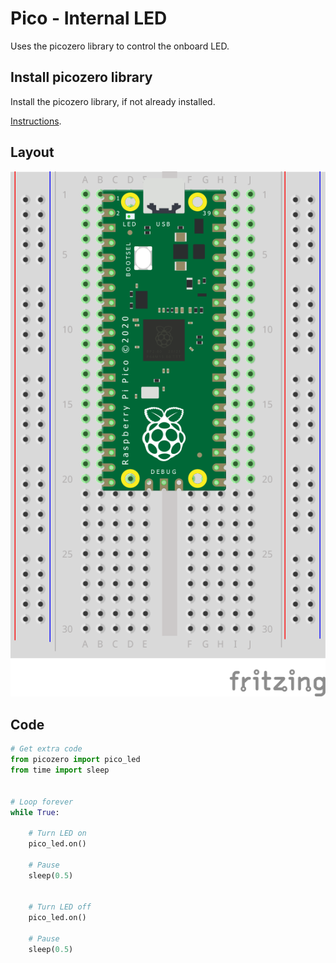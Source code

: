 # Pico - Internal LED

Uses the picozero library to control the onboard LED.


## Install picozero library

Install the picozero library, if not already installed.

[Instructions](https://projects.raspberrypi.org/en/projects/introduction-to-the-pico/4 "RPi website"). 


## Layout

![RGB LED Layout](assets/internalLED.png)


## Code

``` python
# Get extra code
from picozero import pico_led
from time import sleep


# Loop forever
while True:
    
    # Turn LED on
    pico_led.on()
    
    # Pause
    sleep(0.5)
    
    
    # Turn LED off
    pico_led.on()
    
    # Pause
    sleep(0.5)
 ```
